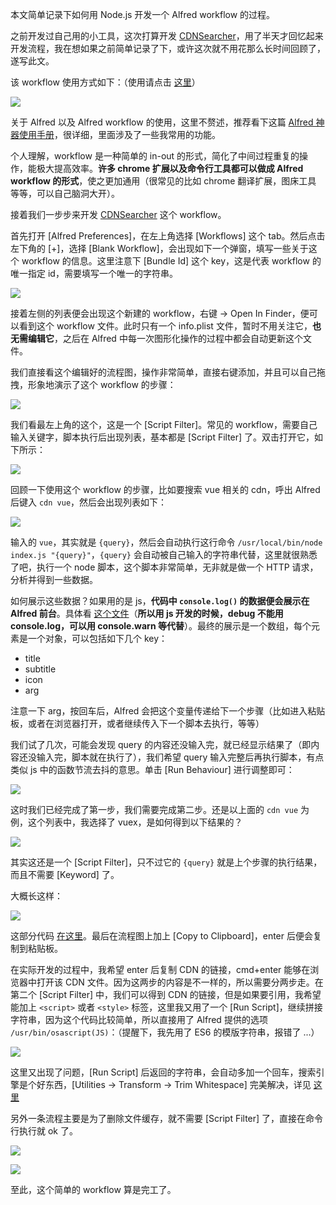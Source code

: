 本文简单记录下如何用 Node.js 开发一个 Alfred workflow 的过程。

之前开发过自己用的小工具，这次打算开发 [CDNSearcher](https://github.com/hanzichi/CDNSearcher)，用了半天才回忆起来开发流程，我在想如果之前简单记录了下，或许这次就不用花那么长时间回顾了，遂写此文。

该 workflow 使用方式如下：（使用请点击 [这里](https://github.com/hanzichi/CDNSearcher)）

![](https://images2018.cnblogs.com/blog/675542/201806/675542-20180627170816949-1253305290.gif)

关于 Alfred 以及 Alfred workflow 的使用，这里不赘述，推荐看下这篇 [Alfred 神器使用手册](http://louiszhai.github.io/2018/05/31/alfred/)，很详细，里面涉及了一些我常用的功能。

个人理解，workflow 是一种简单的 in-out 的形式，简化了中间过程重复的操作，能极大提高效率。**许多 chrome 扩展以及命令行工具都可以做成 Alfred workflow 的形式**，使之更加通用（很常见的比如 chrome 翻译扩展，图床工具 等等，可以自己脑洞大开）。

接着我们一步步来开发 [CDNSearcher](https://github.com/hanzichi/CDNSearcher) 这个 workflow。

首先打开 [Alfred Preferences]，在左上角选择 [Workflows] 这个 tab。然后点击左下角的 [+]，选择 [Blank Workflow]，会出现如下一个弹窗，填写一些关于这个 workflow 的信息。这里注意下 [Bundle Id] 这个 key，这是代表 workflow 的唯一指定 id，需要填写一个唯一的字符串。

![](https://images2018.cnblogs.com/blog/675542/201806/675542-20180627165820225-1497275242.png)

接着左侧的列表便会出现这个新建的 workflow，右键 -> Open In Finder，便可以看到这个 workflow 文件。此时只有一个 info.plist 文件，暂时不用关注它，**也无需编辑它**，之后在 Alfred 中每一次图形化操作的过程中都会自动更新这个文件。

我们直接看这个编辑好的流程图，操作非常简单，直接右键添加，并且可以自己拖拽，形象地演示了这个 workflow 的步骤：

![](https://images2018.cnblogs.com/blog/675542/201806/675542-20180627203155624-2049854308.png)

我们看最左上角的这个，这是一个 [Script Filter]。常见的 workflow，需要自己输入关键字，脚本执行后出现列表，基本都是 [Script Filter]  了。双击打开它，如下所示：

![](https://images2018.cnblogs.com/blog/675542/201806/675542-20180627170134324-1928494735.png)

回顾一下使用这个 workflow 的步骤，比如要搜索 vue 相关的 cdn，呼出 Alfred 后键入 `cdn vue`，然后会出现列表如下：

![](https://images2018.cnblogs.com/blog/675542/201806/675542-20180627170226448-1937052419.png)

输入的 `vue`，其实就是 `{query}`，然后会自动执行这行命令 `/usr/local/bin/node index.js "{query}"`，`{query}` 会自动被自己输入的字符串代替，这里就很熟悉了吧，执行一个 node 脚本，这个脚本非常简单，无非就是做一个 HTTP 请求，分析并得到一些数据。

如何展示这些数据？如果用的是 js，**代码中 `console.log()` 的数据便会展示在 Alfred 前台**。具体看 [这个文件](https://github.com/hanzichi/CDNSearcher/blob/master/index.js)（**所以用 js 开发的时候，debug 不能用 console.log，可以用 console.warn 等代替**）。最终的展示是一个数组，每个元素是一个对象，可以包括如下几个 key：

- title
- subtitle
- icon
- arg

注意一下 arg，按回车后，Alfred 会把这个变量传递给下一个步骤（比如进入粘贴板，或者在浏览器打开，或者继续传入下一个脚本去执行，等等）

我们试了几次，可能会发现 query 的内容还没输入完，就已经显示结果了（即内容还没输入完，脚本就在执行了），我们希望 query 输入完整后再执行脚本，有点类似 js 中的函数节流去抖的意思。单击 [Run Behaviour] 进行调整即可：

![](https://images2018.cnblogs.com/blog/675542/201806/675542-20180627170258432-1780321871.png)

这时我们已经完成了第一步，我们需要完成第二步。还是以上面的 `cdn vue`  为例，这个列表中，我选择了 vuex，是如何得到以下结果的？

![](https://images2018.cnblogs.com/blog/675542/201806/675542-20180627171407144-688313078.png)

其实这还是一个 [Script Filter]，只不过它的 `{query}` 就是上个步骤的执行结果，而且不需要 [Keyword] 了。

大概长这样：

![](https://images2018.cnblogs.com/blog/675542/201806/675542-20180627205304537-850993307.png)

这部分代码 [在这里](https://github.com/hanzichi/CDNSearcher/blob/master/detail.js)。最后在流程图上加上 [Copy to Clipboard]，enter 后便会复制到粘贴板。

在实际开发的过程中，我希望 enter 后复制 CDN 的链接，cmd+enter 能够在浏览器中打开该 CDN 文件。因为这两步的内容是不一样的，所以需要分两步走。在第二个 [Script Filter] 中，我们可以得到 CDN 的链接，但是如果要引用，我希望能加上 `<script>` 或者 `<style>` 标签，这里我又用了一个 [Run Script]，继续拼接字符串，因为这个代码比较简单，所以直接用了 Alfred 提供的选项 `/usr/bin/osascript(JS)`：（提醒下，我先用了 ES6 的模版字符串，报错了 ...）

![](https://images2018.cnblogs.com/blog/675542/201806/675542-20180627204251775-42665136.png)

这里又出现了问题，[Run Script] 后返回的字符串，会自动多加一个回车，搜索引擎是个好东西，[Utilities → Transform → Trim Whitespace] 完美解决，详见 [这里](https://www.alfredforum.com/topic/10098-newline-n-added-when-var-will-be-set/)

另外一条流程主要是为了删除文件缓存，就不需要 [Script Filter] 了，直接在命令行执行就 ok 了。

![](https://images2018.cnblogs.com/blog/675542/201806/675542-20180627170338947-489223117.png)

![](https://images2018.cnblogs.com/blog/675542/201806/675542-20180627170347709-1203455930.png)

至此，这个简单的 workflow 算是完工了。